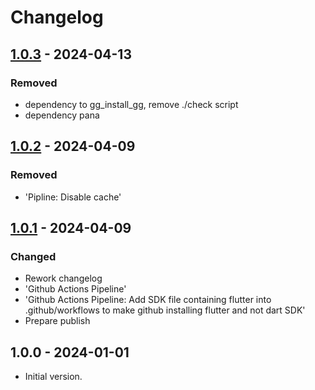 # Changelog

## [1.0.3] - 2024-04-13

### Removed

- dependency to gg\_install\_gg, remove ./check script
- dependency pana

## [1.0.2] - 2024-04-09

### Removed

- 'Pipline: Disable cache'

## [1.0.1] - 2024-04-09

### Changed

- Rework changelog
- 'Github Actions Pipeline'
- 'Github Actions Pipeline: Add SDK file containing flutter into .github/workflows to make github installing flutter and not dart SDK'
- Prepare publish

## 1.0.0 - 2024-01-01

- Initial version.

[1.0.3]: https://github.com/inlavigo/gg_midi_vars/compare/1.0.2...1.0.3
[1.0.2]: https://github.com/inlavigo/gg_midi_vars/compare/1.0.1...1.0.2
[1.0.1]: https://github.com/inlavigo/gg_midi_vars/compare/1.0.0...1.0.1
